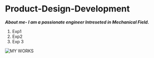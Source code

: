 # Product-Design-Development
  ***About me- I am a passionate engineer Intreseted in Mechanical Field.***
1. Exp1
2. Exp2
3. Exp 3

![**MY WORKS**](https://docs.google.com/presentation/d/1Jk7hkGghK2aCFYui3vsNCo4eIeS8bWtZ_hevY40h1AQ/edit?usp=sharing)

  
